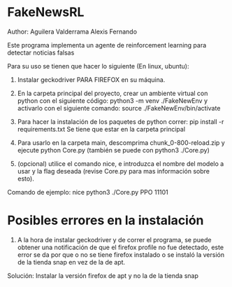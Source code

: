 # FakeNewsRL
Author: Aguilera Valderrama Alexis Fernando

Este programa implementa un agente de reinforcement learning para detectar noticias falsas


Para su uso se tienen que hacer lo siguiente (En linux, ubuntu):

1. Instalar geckodriver PARA FIREFOX en su máquina.

2. En la carpeta principal del proyecto, crear un ambiente virtual con python con el siguiente código:
   python3 -m venv ./FakeNewEnv
  y activarlo con el siguiente comando: source ./FakeNewEnv/bin/activate
  
3. Para hacer la instalación de los paquetes de python correr: pip install -r requirements.txt
 Se tiene que estar en la carpeta principal
 
4. Para usarlo en la carpeta main, descomprima chunk_0-800-reload.zip y ejecute python Core.py (también se puede con python3 ./Core.py)

5. (opcional) utilice el comando nice, e introduzca el nombre del modelo a usar y la flag deseada (revise Core.py para mas información sobre esto).

Comando de ejemplo: nice python3 ./Core.py PPO 11101



# Posibles errores en la instalación

 1. A la hora de instalar geckodriver y de correr el programa, se puede obtener una notificación
 de que el firefox profile no fue detectado, este error se da por que o no se tiene firefox instalado o
 se instaló la versión de la tienda snap en vez de la de apt.

 Solución:
 Instalar la versión firefox de apt y no la de la tienda snap
